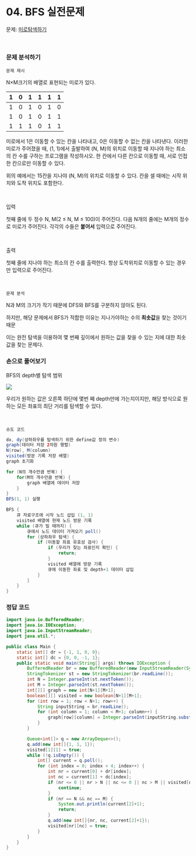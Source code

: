 # 04. BFS 실전문제

문제:  [미로탐색하기](https://www.acmicpc.net/problem/2178)

<br>

### 문제 분석하기

`문제 제시`

N×M크기의 배열로 표현되는 미로가 있다.

| 1   | 0   | 1   | 1   | 1   | 1   |
| --- | --- | --- | --- | --- | --- |
| 1   | 0   | 1   | 0   | 1   | 0   |
| 1   | 0   | 1   | 0   | 1   | 1   |
| 1   | 1   | 1   | 0   | 1   | 1   |

미로에서 1은 이동할 수 있는 칸을 나타내고, 0은 이동할 수 없는 칸을 나타낸다. 이러한 미로가 주어졌을 때, (1, 1)에서 출발하여 (N, M)의 위치로 이동할 때 지나야 하는 최소의 칸 수를 구하는 프로그램을 작성하시오. 한 칸에서 다른 칸으로 이동할 때, 서로 인접한 칸으로만 이동할 수 있다.

위의 예에서는 15칸을 지나야 (N, M)의 위치로 이동할 수 있다. 칸을 셀 때에는 시작 위치와 도착 위치도 포함한다.

<br>

입력

첫째 줄에 두 정수 N, M(2 ≤ N, M ≤ 100)이 주어진다. 다음 N개의 줄에는 M개의 정수로 미로가 주어진다. 각각의 수들은 **붙어서** 입력으로 주어진다.

<br>

출력

첫째 줄에 지나야 하는 최소의 칸 수를 출력한다. 항상 도착위치로 이동할 수 있는 경우만 입력으로 주어진다.

<br>

`문제 분석`

N과 M의 크기가 작기 때문에 DFS와 BFS를 구분하지 않아도 된다.

하지만, 해당 문제에서 BFS가 적합한 이유는 지나가야하는 수의 **최솟값**을 찾는 것이기 때문

이는 완전 탐색을 이용하여 몇 번째 깊이에서 원하는 값을 찾을 수 있는 지에 대한 최솟값을 찾는 문제다.

### 손으로 풀어보기

BFS의 depth별 탐색 범위

![](C:\Users\ganjisriver\AppData\Roaming\marktext\images\2024-10-25-18-19-42-image.png)

우리가 원하는 값은 오른쪽 하단에 몇번 째 depth만에 가는지이지만, 해당 방식으로 원하는 모든 좌표의 최단 거리를 탐색할 수 있다.

<br>

`슈도 코드`

```java
dx, dy(상하좌우를 탐색하기 위한 define값 정의 변수)
graph(데이터 저장 2차원 행렬)
N(row), M(column)
visited(방문 기록 저장 배열)
graph 초기화

for (N의 개수만큼 반복) {
    for(M의 개수만큼 반복) {
        graph 배열에 데이터 저장
    }
}
BFS(1, 1) 실행

BFS {
    큐 자료구조에 시작 노드 삽입 (1, 1)
    visited 배열에 현재 노드 방문 기록
    while (큐가 빌 때까지) {
        큐에서 노드 데이터 가져오기 poll()
        for (상하좌우 탐색) {
            if (이동할 좌표 유효성 검사) {
                if (우리가 찾는 좌표인지 확인) {
                    return;
                }
                visited 배열에 방문 기록
                큐에 이동한 좌표 및 depth+1 데이터 삽입
            }
        }
    }
}
```

### 정답 코드

```java
import java.io.BufferedReader;
import java.io.IOException;
import java.io.InputStreamReader;
import java.util.*;

public class Main {
    static int[] dr = {-1, 1, 0, 0};
    static int[] dc = {0, 0, -1, 1};
    public static void main(String[] args) throws IOException {
        BufferedReader br = new BufferedReader(new InputStreamReader(System.in));
        StringTokenizer st = new StringTokenizer(br.readLine());
        int N = Integer.parseInt(st.nextToken());
        int M = Integer.parseInt(st.nextToken());
        int[][] graph = new int[N+1][M+1];
        boolean[][] visited = new boolean[N+1][M+1];
        for (int row = 1; row < N+1; row++) {
            String inputString = br.readLine();
            for (int column = 1; column < M+1; column++) {
                graph[row][column] = Integer.parseInt(inputString.substring(column-1, column));
            }
        }

        Queue<int[]> q = new ArrayDeque<>();
        q.add(new int[]{1, 1, 1});
        visited[1][1] = true;
        while (!q.isEmpty()) {
            int[] current = q.poll();
            for (int index = 0; index < 4; index++) {
                int nr = current[0] + dr[index];
                int nc = current[1] + dc[index];
                if (nr <= 0 || nr > N || nc <= 0 || nc > M || visited[nr][nc] || graph[nr][nc] == 0) {
                    continue;
                }
                if (nr == N && nc == M) {
                    System.out.println(current[2]+1);
                    return;
                }
                q.add(new int[]{nr, nc, current[2]+1});
                visited[nr][nc] = true;
            }
        }
    }
}

```
